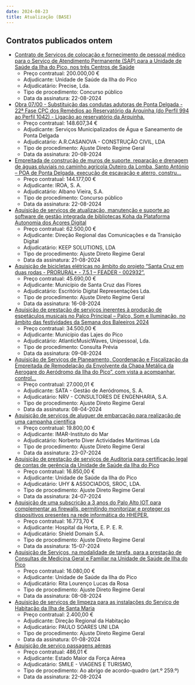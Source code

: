 ```yaml
---
date: 2024-08-23
title: Atualização (BASE)
---
```

## Contratos publicados ontem

* [Contrato de Serviços de colocação e fornecimento de pessoal médico para o Serviço de Atendimento Permanente (SAP) para a Unidade de Saúde da Ilha do Pico, nos três Centros de Saúde](https://www.base.gov.pt/Base4/pt/detalhe/?type=contratos&id=10883801)
  * Preço contratual: 200.000,00 €
  * Adjudicante: Unidade de Saúde da Ilha do Pico
  * Adjudicatário: Precise, Lda.
  * Tipo de procedimento: Concurso público
  * Data da assinatura: 22-08-2024
* [Obra 07/00 - Substituição das condutas adutoras de Ponta Delgada - 22ª Fase CPC dos Remédios ao Reservatório da Arquinha (do Perfil 994 ao Perfil 1042) - Ligação ao reservatório da Arquinha.](https://www.base.gov.pt/Base4/pt/detalhe/?type=contratos&id=10884277)
  * Preço contratual: 148.607,34 €
  * Adjudicante: Serviços Municipalizados de Água e Saneamento de Ponta Delgada
  * Adjudicatário: A.R.CASANOVA - CONSTRUÇÃO CIVIL, LDA
  * Tipo de procedimento: Ajuste Direto Regime Geral
  * Data da assinatura: 20-08-2024
* [Empreitada de construção de muros de suporte, reparação e drenagem de águas pluviais no caminho agrícola Outeiro da Lomba, Santo António – POA de Ponta Delgada, execução de escavação e aterro, constru...](https://www.base.gov.pt/Base4/pt/detalhe/?type=contratos&id=10885329)
  * Preço contratual: 144.177,00 €
  * Adjudicante: IROA, S. A.
  * Adjudicatário: Albano Vieira, S.A.
  * Tipo de procedimento: Concurso público
  * Data da assinatura: 22-08-2024
* [Aquisição de serviços de atualização, manutenção e suporte ao software de gestão integrada de bibliotecas Koha da Plataforma Autonomia dos Açores Digital](https://www.base.gov.pt/Base4/pt/detalhe/?type=contratos&id=10884408)
  * Preço contratual: 62.500,00 €
  * Adjudicante: Direção Regional das Comunicações e da Transição Digital
  * Adjudicatário: KEEP SOLUTIONS, LDA
  * Tipo de procedimento: Ajuste Direto Regime Geral
  * Data da assinatura: 21-08-2024
* [Aquisição de bicicletas elétricas no âmbito do projeto “Santa Cruz em duas rodas - PRORURAL+ - 7.5.1 – FEADER - 002932”.](https://www.base.gov.pt/Base4/pt/detalhe/?type=contratos&id=10885682)
  * Preço contratual: 45.690,00 €
  * Adjudicante: Município de Santa Cruz das Flores
  * Adjudicatário: Escritório Digital Representações Lda.
  * Tipo de procedimento: Ajuste Direto Regime Geral
  * Data da assinatura: 16-08-2024
* [Aquisição de prestação de serviços inerentes à produção de espetáculos musicais no Palco Principal – Palco, Som e Iluminação, no âmbito das festividades da Semana dos Baleeiros 2024](https://www.base.gov.pt/Base4/pt/detalhe/?type=contratos&id=10884327)
  * Preço contratual: 34.500,00 €
  * Adjudicante: Município das Lajes do Pico
  * Adjudicatário: AtlanticMusicWaves, Unipessoal, Lda.
  * Tipo de procedimento: Consulta Prévia
  * Data da assinatura: 09-08-2024
* [Aquisição de Serviços de Planeamento, Coordenação e Fiscalização da Empreitada de Remodelação da Envolvente da Chapa Metálica da Aerogare do Aeródromo da Ilha do Pico”, com vista a acompanhar, control...](https://www.base.gov.pt/Base4/pt/detalhe/?type=contratos&id=10884301)
  * Preço contratual: 27.000,01 €
  * Adjudicante: SATA - Gestão de Aeródromos, S. A.
  * Adjudicatário: NRV - CONSULTORES DE ENGENHARIA, S.A.
  * Tipo de procedimento: Ajuste Direto Regime Geral
  * Data da assinatura: 08-04-2024
* [Aquisição de serviços de aluguer de embarcação para realização de uma campanha científica](https://www.base.gov.pt/Base4/pt/detalhe/?type=contratos&id=10884489)
  * Preço contratual: 19.800,00 €
  * Adjudicante: IMAR-Instituto do Mar
  * Adjudicatário: Norberto Diver Actividades Maritimas Lda
  * Tipo de procedimento: Ajuste Direto Regime Geral
  * Data da assinatura: 23-07-2024
* [Aquisição de prestação de serviços de Auditoria para certificação legal de contas de gerência da Unidade de Saúde da Ilha do Pico](https://www.base.gov.pt/Base4/pt/detalhe/?type=contratos&id=10884202)
  * Preço contratual: 16.850,00 €
  * Adjudicante: Unidade de Saúde da Ilha do Pico  
  * Adjudicatário: UHY & ASSOCIADOS, SROC, LDA.
  * Tipo de procedimento: Ajuste Direto Regime Geral
  * Data da assinatura: 24-07-2024
* [Aquisição de uma subscrição a 3 anos do Palo Alto IOT para complementar as firewalls, permitindo monitorizar e proteger os dispositivos presentes na rede informática do HHEPER.](https://www.base.gov.pt/Base4/pt/detalhe/?type=contratos&id=10884756)
  * Preço contratual: 16.773,70 €
  * Adjudicante: Hospital da Horta, E. P. E. R.
  * Adjudicatário: Shield Domain S.A.
  * Tipo de procedimento: Ajuste Direto Regime Geral
  * Data da assinatura: 15-07-2024
* [Aquisição de Serviços, na modalidade de tarefa, para a prestação de Consultas de Medicina Geral e Familiar na Unidade de Saúde de Ilha do Pico](https://www.base.gov.pt/Base4/pt/detalhe/?type=contratos&id=10884405)
  * Preço contratual: 16.080,00 €
  * Adjudicante: Unidade de Saúde da Ilha do Pico  
  * Adjudicatário: Rita Lourenço Lucas da Rosa
  * Tipo de procedimento: Ajuste Direto Regime Geral
  * Data da assinatura: 08-08-2024
* [Aquisição de serviços de limpeza para as instalações do Serviço de Habitação da Ilha de Santa Maria](https://www.base.gov.pt/Base4/pt/detalhe/?type=contratos&id=10884022)
  * Preço contratual: 2.400,00 €
  * Adjudicante: Direção Regional da Habitação
  * Adjudicatário: PAULO SOARES UNI LDA
  * Tipo de procedimento: Ajuste Direto Regime Geral
  * Data da assinatura: 01-08-2024
* [Aquisição de serviço passagens aéreas](https://www.base.gov.pt/Base4/pt/detalhe/?type=contratos&id=10883997)
  * Preço contratual: 486,01 €
  * Adjudicante: Estado Maior da Força Aérea
  * Adjudicatário: SMILE - VIAGENS E TURISMO,
  * Tipo de procedimento: Ao abrigo de acordo-quadro (art.º 259.º)
  * Data da assinatura: 22-08-2024

